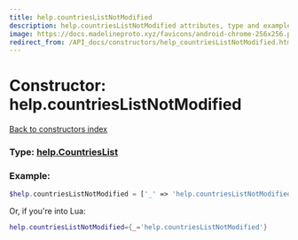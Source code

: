 ```yaml
---
title: help.countriesListNotModified
description: help.countriesListNotModified attributes, type and example
image: https://docs.madelineproto.xyz/favicons/android-chrome-256x256.png
redirect_from: /API_docs/constructors/help_countriesListNotModified.html
---
```

# Constructor: help.countriesListNotModified  
[Back to constructors index](index.md)






### Type: [help.CountriesList](../types/help.CountriesList.md)


### Example:

```php
$help.countriesListNotModified = ['_' => 'help.countriesListNotModified'];
```  


Or, if you're into Lua:

```lua
help.countriesListNotModified={_='help.countriesListNotModified'}

```


